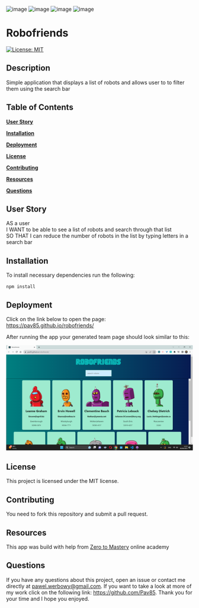 ![image](https://img.shields.io/badge/-ReactJs-61DAFB?logo=react&logoColor=white&style=for-the-badge)
![image](https://img.shields.io/badge/JavaScript-323330?style=for-the-badge&logo=javascript&logoColor=F7DF1E)
![image](https://img.shields.io/badge/HTML5-E34F26?style=for-the-badge&logo=html5&logoColor=white)
![image](https://img.shields.io/badge/CSS3-1572B6?style=for-the-badge&logo=css3&logoColor=white)

# Robofriends

[![License: MIT](https://img.shields.io/badge/License-MIT-yellow.svg)](https://opensource.org/licenses/MIT)

## Description

Simple application that displays a list of robots and allows user to to filter them using the search bar

## Table of Contents

**[User Story](#user-story)**<br>

**[Installation](#installation)**<br>

**[Deployment](#deployment)**<br>

**[License](#license)**<br>

**[Contributing](#contributing)**<br>

**[Resources](#resources)**<br>

**[Questions](#questions)**<br>

## User Story 

AS a user <br>
I WANT to be able to see a list of robots and search through that list <br>
SO THAT I can reduce the number of robots in the list by typing letters in a search bar

## Installation

To install necessary dependencies run the following:

```
npm install 
```

## Deployment 

Click on the link below to open the page:<br>
https://pav85.github.io/robofriends/

After running the app your generated team page should look similar to this:

![Robofriends](./public/robofriends.png)

## License

This project is licensed under the MIT license.

## Contributing

You need to fork this repository and submit a pull request.

## Resources

This app was build with help from [Zero to Mastery](https://zerotomastery.io/) online academy

## Questions

If you have any questions about this project, open an issue or contact me directly at
pawel.werbowy@gmail.com. If you want to take a look at more of my work click on the following link:
https://github.com/Pav85. Thank you for your time and I hope you enjoyed.
